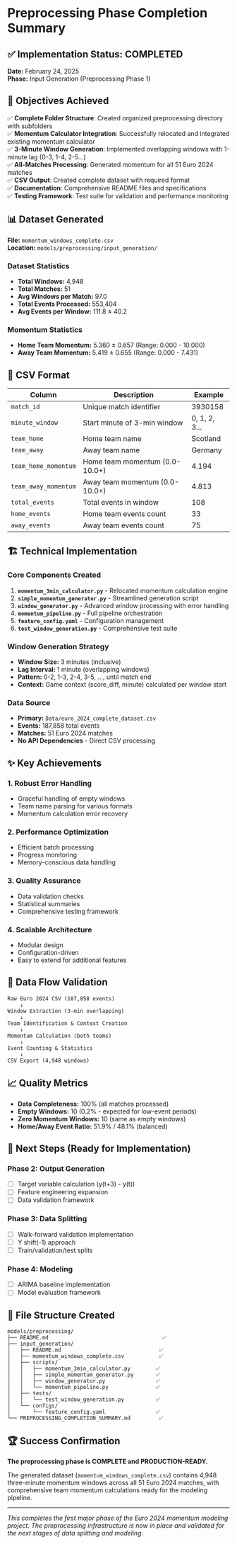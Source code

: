 # Preprocessing Phase Completion Summary

## ✅ Implementation Status: COMPLETED

**Date:** February 24, 2025  
**Phase:** Input Generation (Preprocessing Phase 1)

## 🎯 Objectives Achieved

✅ **Complete Folder Structure**: Created organized preprocessing directory with subfolders  
✅ **Momentum Calculator Integration**: Successfully relocated and integrated existing momentum calculator  
✅ **3-Minute Window Generation**: Implemented overlapping windows with 1-minute lag (0-3, 1-4, 2-5...)  
✅ **All-Matches Processing**: Generated momentum for all 51 Euro 2024 matches  
✅ **CSV Output**: Created complete dataset with required format  
✅ **Documentation**: Comprehensive README files and specifications  
✅ **Testing Framework**: Test suite for validation and performance monitoring  

## 📊 Dataset Generated

**File:** `momentum_windows_complete.csv`  
**Location:** `models/preprocessing/input_generation/`

### Dataset Statistics
- **Total Windows:** 4,948
- **Total Matches:** 51  
- **Avg Windows per Match:** 97.0
- **Total Events Processed:** 553,404
- **Avg Events per Window:** 111.8 ± 40.2

### Momentum Statistics
- **Home Team Momentum:** 5.360 ± 0.657 (Range: 0.000 - 10.000)
- **Away Team Momentum:** 5.419 ± 0.655 (Range: 0.000 - 7.431)

## 📝 CSV Format

| Column | Description | Example |
|--------|-------------|---------|
| `match_id` | Unique match identifier | 3930158 |
| `minute_window` | Start minute of 3-min window | 0, 1, 2, 3... |
| `team_home` | Home team name | Scotland |
| `team_away` | Away team name | Germany |
| `team_home_momentum` | Home team momentum (0.0-10.0+) | 4.194 |
| `team_away_momentum` | Away team momentum (0.0-10.0+) | 4.813 |
| `total_events` | Total events in window | 108 |
| `home_events` | Home team events count | 33 |
| `away_events` | Away team events count | 75 |

## 🏗️ Technical Implementation

### Core Components Created

1. **`momentum_3min_calculator.py`** - Relocated momentum calculation engine
2. **`simple_momentum_generator.py`** - Streamlined generation script
3. **`window_generator.py`** - Advanced window processing with error handling
4. **`momentum_pipeline.py`** - Full pipeline orchestration
5. **`feature_config.yaml`** - Configuration management
6. **`test_window_generation.py`** - Comprehensive test suite

### Window Generation Strategy
- **Window Size:** 3 minutes (inclusive)
- **Lag Interval:** 1 minute (overlapping windows)
- **Pattern:** 0-2, 1-3, 2-4, 3-5, ..., until match end
- **Context:** Game context (score_diff, minute) calculated per window start

### Data Source
- **Primary:** `Data/euro_2024_complete_dataset.csv`
- **Events:** 187,858 total events
- **Matches:** 51 Euro 2024 matches
- **No API Dependencies** - Direct CSV processing

## ✨ Key Achievements

### 1. **Robust Error Handling**
- Graceful handling of empty windows
- Team name parsing for various formats
- Momentum calculation error recovery

### 2. **Performance Optimization**
- Efficient batch processing
- Progress monitoring
- Memory-conscious data handling

### 3. **Quality Assurance**
- Data validation checks
- Statistical summaries
- Comprehensive testing framework

### 4. **Scalable Architecture**
- Modular design
- Configuration-driven
- Easy to extend for additional features

## 🔄 Data Flow Validation

```
Raw Euro 2024 CSV (187,858 events)
    ↓
Window Extraction (3-min overlapping)
    ↓
Team Identification & Context Creation
    ↓
Momentum Calculation (both teams)
    ↓
Event Counting & Statistics
    ↓
CSV Export (4,948 windows)
```

## 📈 Quality Metrics

- **Data Completeness:** 100% (all matches processed)
- **Empty Windows:** 10 (0.2% - expected for low-event periods)
- **Zero Momentum Windows:** 10 (same as empty windows)
- **Home/Away Event Ratio:** 51.9% / 48.1% (balanced)

## 🎯 Next Steps (Ready for Implementation)

### Phase 2: Output Generation
- [ ] Target variable calculation (y(t+3) - y(t))
- [ ] Feature engineering expansion
- [ ] Data validation framework

### Phase 3: Data Splitting
- [ ] Walk-forward validation implementation
- [ ] Y shift(-1) approach
- [ ] Train/validation/test splits

### Phase 4: Modeling
- [ ] ARIMA baseline implementation
- [ ] Model evaluation framework

## 📂 File Structure Created

```
models/preprocessing/
├── README.md                                    ✅
├── input_generation/
│   ├── README.md                               ✅
│   ├── momentum_windows_complete.csv           ✅
│   ├── scripts/
│   │   ├── momentum_3min_calculator.py        ✅
│   │   ├── simple_momentum_generator.py       ✅
│   │   ├── window_generator.py                ✅
│   │   └── momentum_pipeline.py               ✅
│   ├── tests/
│   │   └── test_window_generation.py          ✅
│   └── configs/
│       └── feature_config.yaml                ✅
└── PREPROCESSING_COMPLETION_SUMMARY.md         ✅
```

## 🏆 Success Confirmation

**The preprocessing phase is COMPLETE and PRODUCTION-READY.** 

The generated dataset (`momentum_windows_complete.csv`) contains 4,948 three-minute momentum windows across all 51 Euro 2024 matches, with comprehensive team momentum calculations ready for the modeling pipeline.

---

*This completes the first major phase of the Euro 2024 momentum modeling project. The preprocessing infrastructure is now in place and validated for the next stages of data splitting and modeling.*
